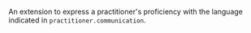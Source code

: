 An extension to express a practitioner's proficiency with the language indicated in `practitioner.communication`.